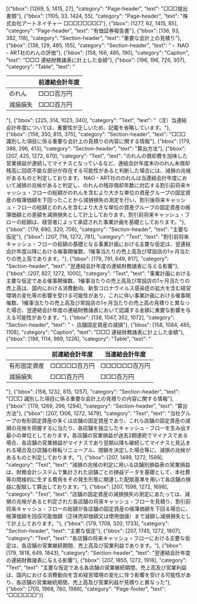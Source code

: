 [{"bbox": [1269, 5, 1415, 27], "category": "Page-header", "text": "□□□提出書類"}, {"bbox": [1105, 33, 1424, 55], "category": "Page-header", "text": "株式会社アートネイチャー □□□□□□□□"}, {"bbox": [1277, 62, 1415, 85], "category": "Page-header", "text": "有価証券報告書"}, {"bbox": [136, 93, 382, 118], "category": "Section-header", "text": "重要な会計上の見積り"}, {"bbox": [138, 129, 485, 155], "category": "Section-header", "text": "・ NAO - ART社のれんの評価"}, {"bbox": [158, 166, 485, 190], "category": "Caption", "text": "□□□ 連結財務諸表に計上した金額"}, {"bbox": [196, 196, 726, 307], "category": "Table", "text": "<table><thead><tr><th></th><th>前連結会計年度</th></tr></thead><tbody><tr><td>のれん</td><td>□□□百万円</td></tr><tr><td>減損損失</td><td>□□□百万円</td></tr></tbody></table>"}, {"bbox": [225, 314, 1023, 340], "category": "Text", "text": "（注）当連結会計年度については、重要性が乏しいため、記載を省略しています。"}, {"bbox": [158, 350, 815, 375], "category": "Section-header", "text": "□□□ 識別した項目に係る重要な会計上の見積りの内容に関する情報"}, {"bbox": [179, 388, 296, 413], "category": "Section-header", "text": "算出方法"}, {"bbox": [207, 425, 1272, 670], "category": "Text", "text": "のれんの償却費を加味した営業損益が連続してマイナスとなっているなど、連結会計年度末ののれん未償却残高に回収不能な部分が存在する可能性があると判断した場合には、減損の兆候があるものと判定しております。 NAO - ART社ののれんは当連結会計年度において減損の兆候があると判定し、のれんの残存償却年数に対応する割引前将来キャッシュ・フローの総額がのれんを含むより大きな単位の資産グループの固定資産の帳簿価額を下回ったことから減損損失の測定を行い、割引後将来キャッシュ・フローの総額とのれんを含むより大きな単位の資産グループの固定資産の帳簿価額との差額を減損損失として計上しております。割引前将来キャッシュ・フローの総額は、経営者によって承認された事業計画を基礎としております。"}, {"bbox": [179, 680, 320, 706], "category": "Section-header", "text": "主要な仮定"}, {"bbox": [207, 718, 1272, 781], "category": "Text", "text": "割引前将来キャッシュ・フローの総額の基礎となる事業計画における主要な仮定は、翌連結会計年度以降における催事開催数、1催事当たりの売上高及び常設店の1ヶ月当たりの売上高であります。"}, {"bbox": [179, 791, 649, 817], "category": "Section-header", "text": "翌連結会計年度の連結財務諸表に与える影響"}, {"bbox": [207, 827, 1272, 1000], "category": "Text", "text": "事業計画における主要な仮定である催事開催数、1催事当たりの売上高及び常設店の1ヶ月当たりの売上高は、国内における消費動向、新型コロナウイルス感染症の拡大を含む経営環境の変化等の影響を受ける可能性があり、これに伴い事業計画における催事開催数、1催事当たりの売上高及び常設店の1ヶ月当たりの売上高の見積りと異なった場合、翌連結会計年度の連結財務諸表において認識する金額に重要な影響を与える可能性があります。"}, {"bbox": [138, 1047, 352, 1072], "category": "Section-header", "text": "・ 店舗固定資産の減損"}, {"bbox": [158, 1084, 485, 1108], "category": "Caption", "text": "□□□ 連結財務諸表に計上した金額"}, {"bbox": [196, 1114, 989, 1226], "category": "Table", "text": "<table><thead><tr><th></th><th>前連結会計年度</th><th>当連結会計年度</th></tr></thead><tbody><tr><td>有形固定資産</td><td>□□□□□百万円</td><td>□□□□□□百万円</td></tr><tr><td>減損損失</td><td>□□□百万円</td><td>□□□百万円</td></tr></tbody></table>"}, {"bbox": [158, 1232, 815, 1257], "category": "Section-header", "text": "□□□ 識別した項目に係る重要な会計上の見積りの内容に関する情報"}, {"bbox": [179, 1269, 296, 1294], "category": "Section-header", "text": "算出方法"}, {"bbox": [207, 1306, 1272, 1479], "category": "Text", "text": "当社グループの有形固定資産の多くは店舗の固定資産であり、これら店舗の固定資産の減損の兆候を把握するに当たり、各店舗を独立したキャッシュ・フローを生み出す最小の単位としております。各店舗の営業損益が過去2期連続でマイナスである場合、各店舗の営業損益がマイナスであり翌期以降も継続してマイナスと見込まれる場合及び店舗の移転リニューアル、閉鎖を決定した場合等に、減損の兆候があるものと判定しております。"}, {"bbox": [207, 1489, 1272, 1588], "category": "Text", "text": "減損の兆候の判定に用いる店舗別損益表の営業損益は、財務会計システムで集計された店舗ごとの損益データを基礎として、本社費等の間接的に生ずる費用をその発生形態に関連した配賦基準を用いて各店舗の損益に配賦して算出しております。"}, {"bbox": [207, 1598, 1272, 1698], "category": "Text", "text": "店舗の固定資産の減損損失の測定にあたっては、減損の兆候があると判定された各店舗の将来キャッシュ・フローを見積り、割引前将来キャッシュ・フローの総額が各店舗の固定資産の帳簿価額を下回る場合に、帳簿価額を回収可能価額（正味売却価額又は使用価値）まで減額し減損損失として計上しております。"}, {"bbox": [179, 1708, 320, 1733], "category": "Section-header", "text": "主要な仮定"}, {"bbox": [207, 1745, 1272, 1807], "category": "Text", "text": "各店舗の将来キャッシュ・フローにおける主要な仮定は、各店舗の営業継続期間、売上高及び営業利益であります。"}, {"bbox": [179, 1818, 649, 1843], "category": "Section-header", "text": "翌連結会計年度の連結財務諸表に与える影響"}, {"bbox": [207, 1855, 1272, 1918], "category": "Text", "text": "主要な仮定である各店舗の営業継続期間、売上高及び営業利益は、国内における消費動向を含め経営環境の変化に伴う影響を受ける可能性があり、各店舗の営業継続期間、売上高及び営業利益が見積りと異なった"}, {"bbox": [705, 1968, 760, 1986], "category": "Page-footer", "text": "□□□□□□"}]